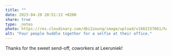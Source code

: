 ```yaml
---
title: ""
date: 2023-04-20 20:51:13 +0200
share: true
type: _notes
photo: https://res.cloudinary.com/dbi2zounq/image/upload/v1682157061/haywrgrlddijy5mojpjo.jpg
alt: "Four people huddle together for a selfie at their office."
---
```

Thanks for the sweet send-off, coworkers at Leeruniek!
